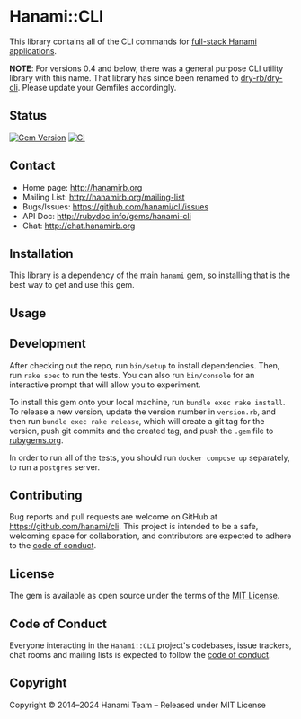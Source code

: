 # Hanami::CLI

This library contains all of the CLI commands for [full-stack Hanami applications](`https://github.com/hanami/hanami`).

**NOTE**: For versions 0.4 and below, there was a general purpose CLI utility library with this name.
That library has since been renamed to [dry-rb/dry-cli](https://github.com/dry-rb/dry-cli).
Please update your Gemfiles accordingly.

## Status

[![Gem Version](https://badge.fury.io/rb/hanami-cli.svg)](https://badge.fury.io/rb/hanami-cli)
[![CI](https://github.com/hanami/hanami-cli/actions/workflows/ci.yml/badge.svg)](https://github.com/hanami/hanami-cli/actions?query=workflow%3Aci+branch%3Amain)

## Contact

- Home page: http://hanamirb.org
- Mailing List: http://hanamirb.org/mailing-list
- Bugs/Issues: https://github.com/hanami/cli/issues
- API Doc: http://rubydoc.info/gems/hanami-cli
- Chat: http://chat.hanamirb.org

## Installation

This library is a dependency of the main `hanami` gem, so installing that is the best way to get and use this gem.

## Usage

## Development

After checking out the repo, run `bin/setup` to install dependencies. Then, run `rake spec` to run the tests. You can also run `bin/console` for an interactive prompt that will allow you to experiment.

To install this gem onto your local machine, run `bundle exec rake install`. To release a new version, update the version number in `version.rb`, and then run `bundle exec rake release`, which will create a git tag for the version, push git commits and the created tag, and push the `.gem` file to [rubygems.org](https://rubygems.org).

In order to run all of the tests, you should run `docker compose up` separately, to run a `postgres` server.

## Contributing

Bug reports and pull requests are welcome on GitHub at https://github.com/hanami/cli. This project is intended to be a safe, welcoming space for collaboration, and contributors are expected to adhere to the [code of conduct](https://github.com/hanami/cli/blob/main/CODE_OF_CONDUCT.md).

## License

The gem is available as open source under the terms of the [MIT License](https://opensource.org/licenses/MIT).

## Code of Conduct

Everyone interacting in the `Hanami::CLI` project's codebases, issue trackers, chat rooms and mailing lists is expected to follow the [code of conduct](https://github.com/hanami/cli/blob/main/CODE_OF_CONDUCT.md).

## Copyright

Copyright © 2014–2024 Hanami Team – Released under MIT License
